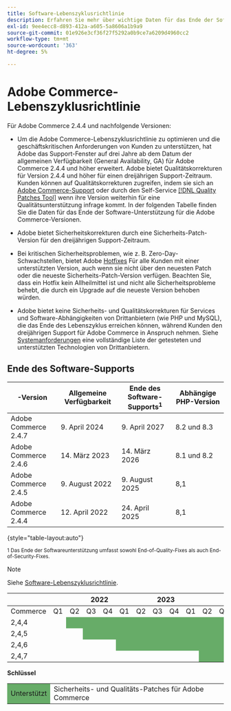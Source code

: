 ```yaml
---
title: Software-Lebenszyklusrichtlinie
description: Erfahren Sie mehr über wichtige Daten für das Ende der Softwareunterstützung für Adobe Commerce-Versionen.
exl-id: 9ee4ecc8-d893-412a-a605-5a8606a1b9a9
source-git-commit: 01e926e3cf36f27f5292a0b9ce7a6209d4960cc2
workflow-type: tm+mt
source-wordcount: '363'
ht-degree: 5%

---
```



# Adobe Commerce-Lebenszyklusrichtlinie

Für Adobe Commerce 2.4.4 und nachfolgende Versionen:

- Um die Adobe Commerce-Lebenszyklusrichtlinie zu optimieren und die geschäftskritischen Anforderungen von Kunden zu unterstützen, hat Adobe das Support-Fenster auf drei Jahre ab dem Datum der allgemeinen Verfügbarkeit (General Availability, GA) für Adobe Commerce 2.4.4 und höher erweitert. Adobe bietet Qualitätskorrekturen für Version 2.4.4 und höher für einen dreijährigen Support-Zeitraum. Kunden können auf Qualitätskorrekturen zugreifen, indem sie sich an [Adobe Commerce-Support](https://experienceleague.adobe.com/docs/commerce-knowledge-base/kb/help-center-guide/magento-help-center-user-guide.html) oder durch den Self-Service [[!DNL Quality Patches Tool]](https://experienceleague.adobe.com/tools/commerce-quality-patches/index.html) wenn ihre Version weiterhin für eine Qualitätsunterstützung infrage kommt. In der folgenden Tabelle finden Sie die Daten für das Ende der Software-Unterstützung für die Adobe Commerce-Versionen.

- Adobe bietet Sicherheitskorrekturen durch eine Sicherheits-Patch-Version für den dreijährigen Support-Zeitraum.

- Bei kritischen Sicherheitsproblemen, wie z. B. Zero-Day-Schwachstellen, bietet Adobe [Hotfixes](https://support.magento.com/hc/en-us/sections/360003869892-Known-issues-patches-attached-) Für alle Kunden mit einer unterstützten Version, auch wenn sie nicht über den neuesten Patch oder die neueste Sicherheits-Patch-Version verfügen. Beachten Sie, dass ein Hotfix kein Allheilmittel ist und nicht alle Sicherheitsprobleme behebt, die durch ein Upgrade auf die neueste Version behoben würden.

- Adobe bietet keine Sicherheits- und Qualitätskorrekturen für Services und Software-Abhängigkeiten von Drittanbietern (wie PHP und MySQL), die das Ende des Lebenszyklus erreichen können, während Kunden den dreijährigen Support für Adobe Commerce in Anspruch nehmen. Siehe [Systemanforderungen](../installation/system-requirements.md) eine vollständige Liste der getesteten und unterstützten Technologien von Drittanbietern.

## Ende des Software-Supports

| -Version | Allgemeine Verfügbarkeit | Ende des Software-Supports<sup>1</sup> | Abhängige PHP-Version |
|----------------------|----------------------|-------------------------------------|-----------------------|
| Adobe Commerce 2.4.7 | 9. April 2024 | 9. April 2027 | 8.2 und 8.3 |
| Adobe Commerce 2.4.6 | 14. März 2023 | 14. März 2026 | 8.1 und 8.2 |
| Adobe Commerce 2.4.5 | 9. August 2022 | 9. August 2025 | 8,1 |
| Adobe Commerce 2.4.4 | 12. April 2022 | 24. April 2025 | 8,1 |

{style="table-layout:auto"}

<sup>1 Das Ende der Softwareunterstützung umfasst sowohl End-of-Quality-Fixes als auch End-of-Security-Fixes.</sup><br>

>[!NOTE]
>
>Siehe [Software-Lebenszyklusrichtlinie](https://www.adobe.com/content/dam/cc/en/legal/terms/enterprise/pdfs/Adobe-Commerce-Software-Lifecycle-Policy.pdf).

<table style="table-layout:auto">
<thead>
  <tr>
    <th colspan="2"></th>
    <th colspan="4">2022</th>
    <th colspan="4">2023</th>
    <th colspan="4">2024</th>
    <th colspan="4">2025</th>
    <th colspan="4">2026</th>
    <th colspan="4">2027</th>
  </tr>
</thead>
<tbody>
  <tr>
    <td>Commerce</td>
    <td>Q1</td>
    <td>Q2</td>
    <td>Q3</td>
    <td>Q4</td>
    <td>Q1</td>
    <td>Q2</td>
    <td>Q3</td>
    <td>Q4</td>
    <td>Q1</td>
    <td>Q2</td>
    <td>Q3</td>
    <td>Q4</td>
    <td>Q1</td>
    <td>Q2</td>
    <td>Q3</td>
    <td>Q4</td>
    <td>Q1</td>
    <td>Q2</td>
    <td>Q3</td>
    <td>Q4</td>
    <td>Q1</td>
    <td>Q2</td>
    <td>Q3</td>
    <td>Q4</td>
  </tr>
  <tr>
    <td>2,4,4</td>
    <td></td>
    <td colspan="13" style="background-color:#67ac68;"></td>
    <td colspan="10"></td>
  </tr>
  <tr>
    <td>2,4,5</td>
    <td colspan="2"></td>
    <td colspan="13" style="background-color:#67ac68;"></td>
    <td colspan="9"></td>
  </tr>
  <tr>
    <td>2,4,6</td>
    <td colspan="4"></td>
    <td colspan="13" style="background-color:#67ac68;"></td>
    <td colspan="8"></td>
  </tr>
  <tr>
    <td>2,4,7</td>
    <td colspan="9"></td>
    <td colspan="13" style="background-color:#67ac68;"></td>
    <td colspan="2"></td>
  </tr>
</tbody>
</table>

**Schlüssel**

<table style="table-layout:auto">
 <tbody>
  <tr>
   <td style="background-color:#67ac68;">Unterstützt</td>
   <td>Sicherheits- und Qualitäts-Patches für Adobe Commerce</td>
  </tr>
  <!-- <tr>
   <td style="background-color:#cd3c3c;">End of software support</td>
   <td>Version that has reached end of software support.</td>
  </tr>
 </tbody> -->
</table>
